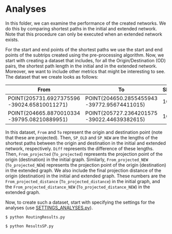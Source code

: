 # Analyses 
In this folder, we can examine the performance of the created networks. We do this by comparing shortest paths in the initial and extended network. Note that this procedure can only be executed when an extended network exists. 

For the start and end points of the shortest paths we use the start and end points of the subtrips created using the pre-processing algorithm. Now, we start with creating a dataset that includes, for all the Origin/Destination (OD) pairs, the shortest path length in the initial and in the extended network. Moreover, we want to include other metrics that might be interesting to see. The dataset that we create looks as follows:

From | To | SP_OLD | SP_NEW | Diff | From_projected | Minimal_projection_distance_from | From_projected_distance | To_projected | Minimal_projection_distance_to | To_projected_distance | From_projected_NEW | Minimal_projection_distance_from_NEW | From_projected_distance_NEW | To_projected_NEW |	Minimal_projection_distance_to_NEW | To_projected_distance_NEW | Distance_between_from | Distance_between_to
 --- |--- |--- | --- |--- |--- |--- |--- |--- |--- |--- |---| ---| --- |--- |--- |--- |---|---
POINT(205731.6927375596 -39024.65810011271)	| POINT(204650.2855455943 -39772.95674411015)	| 1659.7	| 1659.7 | 0.0	| (205734.13828451364, -39024.15897507633)	| 2.5	| 2.5	| (204646.862610691, -39775.039426025236) |	4.0 |	4.0	| (205734.13828451364, -39024.15897507633)	| 2.5	| 2.5	| (204646.862610691, -39775.039426025236) |	4.0 |	4.0 |	0.0 |	0.0 
POINT(204665.8870010334 -39795.08210889951) |	POINT(205727.2364201575 -39022.44639382615)	| 1630.7	| 1627.7	| 3.1	| (204660.90277633906, -39798.11475629857)	| 5.8	| 5.8	| (205733.5267317863, -39021.16256976572) |	6.4	| 6.4	| (204660.90277633906, -39798.11475629857)	| 5.8	| 5.8	| (205734.13828451364, -39024.15897507633) | 6.4	| 6.4	| 0.0	| 3.1

In this dataset, `From` and `To` represent the origin and destination point (note that these are projected). Then, `SP_OLD` and `SP_NEW` are the lengths of the shortest paths between the origin and destination in the initial and extended network, respectively. `Diff` represents the difference of these lengths. Then, `From_projected` (`To_projected`) represents the projection point of the origin (destination) in the initial graph. Similarly, `From_projected_NEW` (`To_projected_NEW`) represents the projection point of the origin (destination) in the extended graph. We also include the final projection distance of the origin (destination) in the initial and extended graph. These numbers are the `From_projected_distance` (`To_projected_distance`) in the initial graph, and the `From_projected_distance_NEW` (`To_projected_distance_NEW`) in the extended graph. 







Now, to create such a dataset, start with specifying the settings for the analyses (use [SETTINGS_ANALYSES.py](https://github.com/valentijnstienen/PEMPEM-paper/blob/main/Analyses/SETTINGS_ANALYSES.py)). 



```
$ python RoutingResults.py
```


```
$ python ResultsSP.py
```
